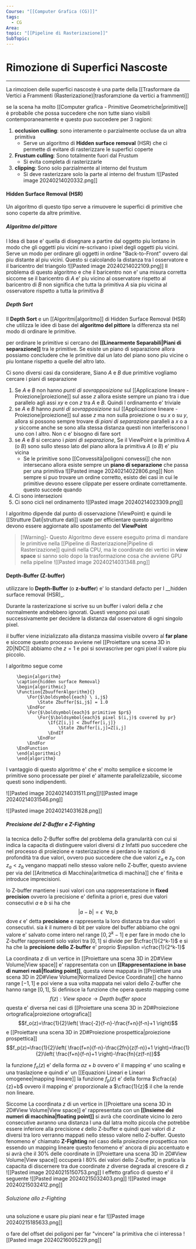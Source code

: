 ```yaml
---
Course: "[[Computer Grafica (CG)]]"
tags:
  - CG
Area: 
topic: "[[Pipeline di Rasterizazione]]"
SubTopic:
---
```


# Rimozione di Superfici Nascoste
---
La rimozioen delle superfici nascoste è una parte della [[Trasformare da Vertici a Frammenti (Rasterizazione)|trasforamzione da vertici a frammenti]]

se la scena ha molto [[Computer grafica - Primitive Geometriche|primitive]] è probabile che possa succedere che non tutte siano visibili contemporaneamente e questo puo succedere per 3 ragioni:
1. __occlusion culling__: sono interamente o parzialmente occluse da un altra primitiva
	 - Serve un algoritmo di __Hidden surface removal__ (HSR) che ci permette di evitare di rasterizzare le superfici coperte
2. __Frustum culling__: Sono totalmente fuori dal Frustum 
	- Si evita completa di rasterizzarle 
3. __clipping__: Sono solo parzialmente al interno del frustum
	- Si deve rasterizzare solo la parte al interno del frustum
![[Pasted image 20240214020332.png]]


#### Hidden Surface Removal (HSR)
Un algoritmo di questo tipo serve a rimuovere le superfici di primitive che sono coperte da altre primitive. 

##### Algoritmo del pittore 
l Idea di base e' quella di disegnare a partire dal oggetto piu lontano in modo che gli oggetti piu vicini re-scrivano i pixel degli oggetti piu vicini.
Serve un modo per ordinare gli oggetti in ordine "Back-to-Front" ovvero dal piu distante al piu vicini. 
Questo si calcolando la distanza tra l osservatore e il baricentro del triangolo 
![[Pasted image 20240214022109.png]]
Il problema di questo algoritmo e che il baricentro non e' una misura corretta siccome se il baricentro di $A$ e' piu vicino al osservatore rispetto al baricentro di $B$ non significa che tutta la primitiva $A$ sia piu vicina al osservatore rispetto a tutta la primitiva $B$

##### Depth Sort
Il __Depth Sort__ e un [[Algoritmi|algoritmo]] di Hidden Surface Removal (HSR) che utilizza le idee di base del __algoritmo del pittore__ la differenza sta nel modo di ordinare le primitive.

per ordinare le primitive si cercano dei __[[Linearmente Separabili|Piani di separazione]]__ tra le primitive.
Se esiste un piano di separazione allora possiamo concludere che le primitive dal un lato del piano sono piu vicine o piu lontane rispetto a quelle del altro lato.

Ci sono diversi casi da considerare, Siano $A$ e $B$ due primitive vogliamo cercare i piani di separazione
1. Se  $A$ e $B$ non hanno _punti di sovrapposizione_ sul [[Applicazione lineare - Proiezione|proiezione]] sul asse $z$ allora esiste sempre un piano tra i due parallelo agli assi $xy$ e con $z$ tra $A$ e $B$. Quindi l ordinamento e' triviale
2. se $A$ e $B$ hanno _punti di sovrapposizione_ sul [[Applicazione lineare - Proiezione|proiezione]] sul asse $z$ ma non sulla proiezione o su $x$ o su $y$, allora si possono sempre trovare di _piani di separazione_ paralleli a $x$ o a $y$  siccome anche se sono alla stessa distanza questi non interferiscono l uno con l altro. Non c e' bisogno di fare sort
3.  se $A$ e $B$ si cercano i _piani di separazione_, Se il ViewPoint e la primitiva $A$ (o $B$) sono sullo stesso lato del piano allora la primitiva $A$ (o $B$) e' piu vicina
	- Se le primitive sono [[Convessità|poligoni convessi]] che non intersecano allora esiste sempre un __piano di separazione__ che passa per una primitiva
![[Pasted image 20240214022806.png]]
Non sempre si puo trovare un ordine corretto, esisto dei casi in cui le primitive devono essere clippate per essere ordinate correttamente. questo succede quando
1. Ci sono intersezioni
2. Ci sono cicli nel ordinamento
![[Pasted image 20240214023309.png]]


l algoritmo dipende dal punto di osservazione (ViewPoint) e quindi  le [[Strutture Dati|strutture dati]] usate per efficientare questo algoritmo devono essere aggiornate allo spostamento del __ViewPoint__ 


>[!Warning]-
>Questo Algoritmo deve essere eseguito prima di mandare le primitive nella [[Pipeline di Rasterizazione|Pipeline di Rasterizazione]] quindi nella CPU, ma le coordinate dei vertici in __view space__ si sanno solo dopo la trasformazione cosa che avviene GPU nella pipeline 
>![[Pasted image 20240214031348.png]]

#### Depth-Buffer (Z-buffer)
utilizzare lo __Depth-Buffer__ (o __z-buffer__) e' lo standard defacto per l __hidden surface removal (HSR)_.

Durante la rasterizazione si scrive su un buffer i valori della $z$ che normalmente andrebbero ignorati. Questi vengono poi usati successivamente per decidere la distanza dal osservatore di ogni singolo pixel.


il buffer viene inizializzato alla distanza massima visibile ovvero al __far plane__ e siccome questo processo avviene nel [[Proiettare una scena 3D in 2D|NDC]] abbiamo che $z=1$ e poi si sovrascrive per ogni pixel il valore piu piccolo.

l algoritmo segue come 
```pseudo
	\begin{algorithm}
	\caption{hidden surface Removal}
	\begin{algorithmic}
	\Function{ZbuufferAlgorithm}{}
		\For{$\boldsymbol{each} \ i,j$} 
			\State Zbuffer[$i,j$] = 1.0
	    \EndFor
		\For{$\boldsymbol{each}$ primitive $pr$}
			\For{$\boldsymbol{each}$ pixel $(i,j)$ covered by pr}
				\If{Z[i,j] < Zbuffer[i,j]}
					\State ZBuffer[i,j]=Z[i,j]
				\EndIf
			\EndFor
		\EndFor
    \EndFunction
	\end{algorithmic}
	\end{algorithm}
```
I vantaggio di questo algoritmo e' che e' molto semplice e siccome le primitive sono processate per pixel e' altamente parallelizzabile, siccome questi sono indipendenti.

![[Pasted image 20240214031511.png]]![[Pasted image 20240214031546.png]]


![[Pasted image 20240214031628.png]]


##### Precisione del Z-Buffer e Z-Fighting
la tecnica dello Z-Buffer soffre del problema della granularità con cui si indica la capacita di distinguere valori diversi di $z$
Infatti puo succedere che nel processo di proiezione e rasterizazione si perdano le razioni di profondità tra due valori, ovvero puo succedere che due valori $z_a$ e $z_b$ con $z_a<z_b$ vengano mappati nello stesso valore nello Z-buffer, questo avviene per via del [[Aritmetica di Macchina|aritmetica di machina]] che e' finita e introduce imprecisioni.

lo Z-buffer mantiene i suoi valori con una rappresentazione in __fixed precision__ ovvero la precisione e' definita a priori e, presi due valori consecutivi $a$ e $b$ si ha che $$|a-b| =\epsilon \ \ \forall a,b$$dove $\epsilon$ e' detta __precisione__  e rappresenta la loro distanza tra due valori consecutivi. 
sia $k$ il numero di bit per valore del buffer abbiamo che ogni valore e' salvato come intero nel range $[0,2^k-1]$  e per fare in modo che lo Z-buffer rappresenti solo valori tra $[0,1]$ si divide per $\cfrac{1}{2^k-1}$ e si ha che la __precisione dello Z-buffer__ e' proprio $\epsilon =\cfrac{1}{2^k-1}$      


La coordinata $z$ di un vertice in [[Proiettare una scena 3D in 2D#View Volume|View space]] e' rappresentata con un __[[Rappresentazione in base di numeri reali|floating point]]__, questa viene mappata in  [[Proiettare una scena 3D in 2D#View Volume|Normalized Device Coordinate]] che hanno range $[-1,1]$  e poi viene a sua volta mappata nei valori dello Z-buffer che hanno range $[0,1]$, Si definisce la funzione che opera questo mapping come $$f(z): View \ space \to Depth \ buffer \ space$$
questa e' diversa nei casi di [[Proiettare una scena 3D in 2D#Proiezione ortografica|proiezione ortografica]] $$f_o(z)=\frac{1}{2}\left( \frac{-2}{f-n}-\frac{f+n}{f-n}+1 \right)$$e [[Proiettare una scena 3D in 2D#Proiezione prospettica|proiezione prospettica]] 
$$f_p(z)=\frac{1}{2}\left( \frac{f+n}{f-n}-\frac{2fn}{z(f-n)}+1 \right)=\frac{1}{2}\left( \frac{f+n}{f-n}+1 \right)-\frac{fn}{z(f-n)}$$
  
la funzione $f_o(z)$  e' della forma $az+b$ ovvero e' il mapping e' uno scaling e una traslazione e quindi e' un [[Equazioni Lineari e Lineari omogenee|mapping lineare]] 
la funzione $f_p(z)$ e' della forma $\cfrac{a}{z}+b$ ovvero il mapping e' proporzionale a $\cfrac{1}{z}$ il che la rende non lineare.



Siccome La coordinata $z$ di un vertice in [[Proiettare una scena 3D in 2D#View Volume|View space]] e' rappresentata con un __[[Insieme dei numeri di macchina|floating point]]__ si avrà che coordinate vicino lo zero consecutive avranno una distanza l una dal latra molto piccola che potrebbe essere inferiore alla precisione $\epsilon$ dello Z-buffer e quindi quei valori di $z$ diversi tra loro verranno mappati nello stesso valore nello Z-buffer. Questo fenomeno e' chiamato __Z-Fighting__
nel caso della proiezione prospettica non essendo un mapping lineare questo fenomeno e' ancora di piu accentuato e si avrà che il $30\%$ delle coordinate in [[Proiettare una scena 3D in 2D#View Volume|View space]] occuperà l $80\%$ dei valori dello Z-buffer, in pratica la capacita di discernere tra due coordinate $z$ diverse degrada al crescere di $z$   
  ![[Pasted image 20240215150753.png]]
  l effetto grafico di questo e' il seguente 
  ![[Pasted image 20240215032403.png]]
![[Pasted image 20240215032412.png]]

###### Soluzione allo z-Fighting
una soluzione e usare piu piani near e far
![[Pasted image 20240215185633.png]]

o fare del offset dei poligoni per far "vincere" la primitiva che ci interessa
![[Pasted image 20240216005229.png]]